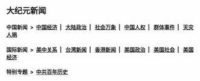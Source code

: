 ## 大纪元新闻

#### 中国新闻 &nbsp;>&nbsp; [中国经济](indexes/ncid283/README.md?06200445) &nbsp;| &nbsp; [大陆政治](indexes/ncid277/README.md?06200445) &nbsp;| &nbsp; [社会万象](indexes/ncid282/README.md?06200445) &nbsp;| &nbsp; [中国人权](indexes/ncid278/README.md?06200445) &nbsp;| &nbsp; [群体事件](indexes/ncid279/README.md?06200445) &nbsp;| &nbsp; [天灾人祸](indexes/ncid280/README.md?06200445)

#### 国际新闻 &nbsp;>&nbsp; [美中关系](indexes/nf1412576/README.md?06200445) &nbsp;| &nbsp; [台湾新闻](indexes/ncid1349361/README.md?06200445) &nbsp;| &nbsp; [香港新闻](indexes/ncid1349362/README.md?06200445) &nbsp;| &nbsp; [美国政治](indexes/ncid1078159/README.md?06200445) &nbsp;| &nbsp; [美国社会](indexes/ncid1078160/README.md?06200445) &nbsp;| &nbsp; [美国经济](indexes/ncid1078158/README.md?06200445)

#### 特别专题 &nbsp;>&nbsp; [中共百年历史](https://github.com/easy2view/epoch-special/blob/master/README.md?06200445)  
